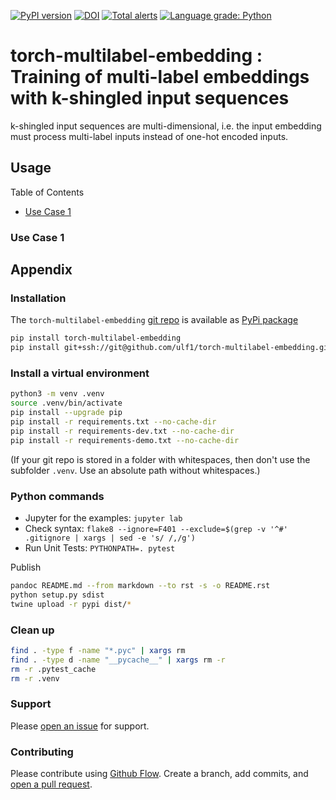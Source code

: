 [![PyPI version](https://badge.fury.io/py/torch-multilabel-embedding.svg)](https://badge.fury.io/py/torch-multilabel-embedding)
[![DOI](https://zenodo.org/badge/DOI/10.5281/zenodo.4284804.svg)](https://doi.org/10.5281/zenodo.4284804)
[![Total alerts](https://img.shields.io/lgtm/alerts/g/ulf1/torch-multilabel-embedding.svg?logo=lgtm&logoWidth=18)](https://lgtm.com/projects/g/ulf1/torch-multilabel-embedding/alerts/)
[![Language grade: Python](https://img.shields.io/lgtm/grade/python/g/ulf1/torch-multilabel-embedding.svg?logo=lgtm&logoWidth=18)](https://lgtm.com/projects/g/ulf1/torch-multilabel-embedding/context:python)

# torch-multilabel-embedding : Training of multi-label embeddings with k-shingled input sequences
k-shingled input sequences are multi-dimensional, i.e. the input embedding must process multi-label inputs instead of one-hot encoded inputs.

## Usage

Table of Contents

* [Use Case 1](#use-case-1)


### Use Case 1


## Appendix

### Installation
The `torch-multilabel-embedding` [git repo](http://github.com/ulf1/torch-multilabel-embedding) is available as [PyPi package](https://pypi.org/project/torch-multilabel-embedding)

```sh
pip install torch-multilabel-embedding
pip install git+ssh://git@github.com/ulf1/torch-multilabel-embedding.git
```

### Install a virtual environment

```sh
python3 -m venv .venv
source .venv/bin/activate
pip install --upgrade pip
pip install -r requirements.txt --no-cache-dir
pip install -r requirements-dev.txt --no-cache-dir
pip install -r requirements-demo.txt --no-cache-dir
```

(If your git repo is stored in a folder with whitespaces, then don't use the subfolder `.venv`. Use an absolute path without whitespaces.)

### Python commands

* Jupyter for the examples: `jupyter lab`
* Check syntax: `flake8 --ignore=F401 --exclude=$(grep -v '^#' .gitignore | xargs | sed -e 's/ /,/g')`
* Run Unit Tests: `PYTHONPATH=. pytest`

Publish

```sh
pandoc README.md --from markdown --to rst -s -o README.rst
python setup.py sdist 
twine upload -r pypi dist/*
```

### Clean up 

```sh
find . -type f -name "*.pyc" | xargs rm
find . -type d -name "__pycache__" | xargs rm -r
rm -r .pytest_cache
rm -r .venv
```


### Support
Please [open an issue](https://github.com/ulf1/torch-multilabel-embedding/issues/new) for support.


### Contributing
Please contribute using [Github Flow](https://guides.github.com/introduction/flow/). Create a branch, add commits, and [open a pull request](https://github.com/ulf1/torch-multilabel-embedding/compare/).
